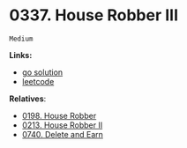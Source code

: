 
# 0337. House Robber III

    Medium

**Links:**

- [go solution](./0337-house-robber-iii.go)
- [leetcode](https://leetcode.com/problems/house-robber-iii/)

**Relatives**:
- [0198. House Robber](../01xx/0198-house-robber.go)
- [0213. House Robber II](../02xx/0213-house-robber-ii.go)
- [0740. Delete and Earn](../07xx/0740-delete-and-earn.go)